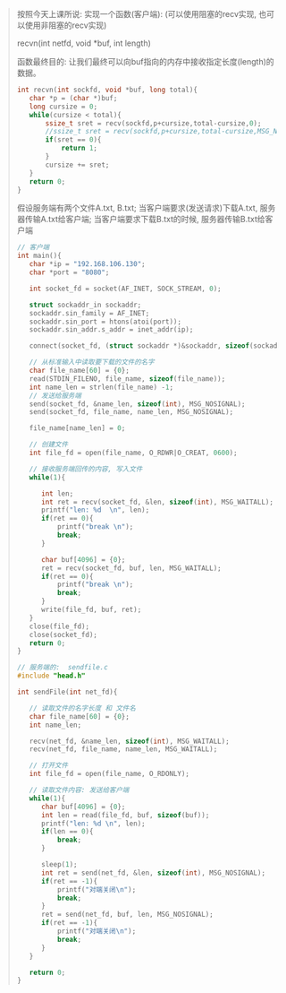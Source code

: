 >按照今天上课所说: 实现一个函数(客户端): (可以使用阻塞的recv实现, 也可以使用非阻塞的recv实现)
>
>recvn(int netfd, void *buf, int length)
>
>函数最终目的: 让我们最终可以向buf指向的内存中接收指定长度(length)的数据。
>
>```C
>int recvn(int sockfd, void *buf, long total){
>    char *p = (char *)buf;
>    long cursize = 0;
>    while(cursize < total){
>        ssize_t sret = recv(sockfd,p+cursize,total-cursize,0);
>        //ssize_t sret = recv(sockfd,p+cursize,total-cursize,MSG_NOTWAIT);
>        if(sret == 0){
>            return 1;
>        }
>        cursize += sret;
>    }
>    return 0;
>}
>```
>
>假设服务端有两个文件A.txt, B.txt; 当客户端要求(发送请求)下载A.txt, 服务器传输A.txt给客户端; 当客户端要求下载B.txt的时候, 服务器传输B.txt给客户端
>
>```C
>// 客户端
>int main(){
>    char *ip = "192.168.106.130";
>    char *port = "8080";
>
>    int socket_fd = socket(AF_INET, SOCK_STREAM, 0);
>
>    struct sockaddr_in sockaddr;
>    sockaddr.sin_family = AF_INET;
>    sockaddr.sin_port = htons(atoi(port));
>    sockaddr.sin_addr.s_addr = inet_addr(ip);
>
>    connect(socket_fd, (struct sockaddr *)&sockaddr, sizeof(sockaddr));
>
>    // 从标准输入中读取要下载的文件的名字
>    char file_name[60] = {0};
>    read(STDIN_FILENO, file_name, sizeof(file_name));
>    int name_len = strlen(file_name) -1;
>    // 发送给服务端
>    send(socket_fd, &name_len, sizeof(int), MSG_NOSIGNAL);
>    send(socket_fd, file_name, name_len, MSG_NOSIGNAL);
>
>    file_name[name_len] = 0;
>
>    // 创建文件
>    int file_fd = open(file_name, O_RDWR|O_CREAT, 0600);
>
>    // 接收服务端回传的内容, 写入文件
>    while(1){
>
>       int len;
>       int ret = recv(socket_fd, &len, sizeof(int), MSG_WAITALL);
>       printf("len: %d  \n", len);
>       if(ret == 0){
>           printf("break \n");
>           break;
>       }
>
>       char buf[4096] = {0};
>       ret = recv(socket_fd, buf, len, MSG_WAITALL);
>       if(ret == 0){
>           printf("break \n");
>           break;
>       }
>       write(file_fd, buf, ret);
>    }
>    close(file_fd);
>    close(socket_fd);
>    return 0;
>}
>```
>
>```C
>// 服务端的:  sendfile.c
>#include "head.h"
>
>int sendFile(int net_fd){
>
>    // 读取文件的名字长度 和 文件名
>    char file_name[60] = {0};
>    int name_len;
>
>    recv(net_fd, &name_len, sizeof(int), MSG_WAITALL);
>    recv(net_fd, file_name, name_len, MSG_WAITALL);
>
>    // 打开文件
>    int file_fd = open(file_name, O_RDONLY);
>
>    // 读取文件内容: 发送给客户端
>    while(1){
>       char buf[4096] = {0};
>       int len = read(file_fd, buf, sizeof(buf));
>       printf("len: %d \n", len);
>       if(len == 0){
>           break;
>       }
>
>       sleep(1);
>       int ret = send(net_fd, &len, sizeof(int), MSG_NOSIGNAL);
>       if(ret == -1){
>           printf("对端关闭\n");
>           break;
>       }
>       ret = send(net_fd, buf, len, MSG_NOSIGNAL);
>       if(ret == -1){
>           printf("对端关闭\n");
>           break;
>       }
>    }
>
>    return 0;
>}
>```